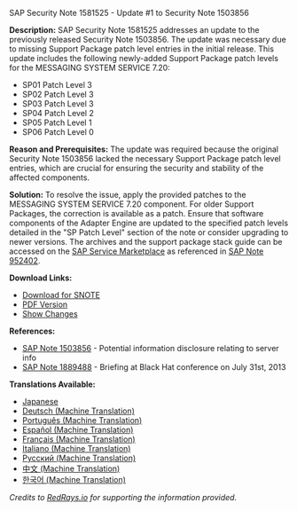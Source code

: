 SAP Security Note 1581525 - Update #1 to Security Note 1503856

**Description:**
SAP Security Note 1581525 addresses an update to the previously released Security Note 1503856. The update was necessary due to missing Support Package patch level entries in the initial release. This update includes the following newly-added Support Package patch levels for the MESSAGING SYSTEM SERVICE 7.20:

- SP01 Patch Level 3
- SP02 Patch Level 3
- SP03 Patch Level 3
- SP04 Patch Level 2
- SP05 Patch Level 1
- SP06 Patch Level 0

**Reason and Prerequisites:**
The update was required because the original Security Note 1503856 lacked the necessary Support Package patch level entries, which are crucial for ensuring the security and stability of the affected components.

**Solution:**
To resolve the issue, apply the provided patches to the MESSAGING SYSTEM SERVICE 7.20 component. For older Support Packages, the correction is available as a patch. Ensure that software components of the Adapter Engine are updated to the specified patch levels detailed in the "SP Patch Level" section of the note or consider upgrading to newer versions. The archives and the support package stack guide can be accessed on the [SAP Service Marketplace](https://me.sap.com/sap/support/swdc/notes) as referenced in [SAP Note 952402](https://me.sap.com/sap/support/swdc/notes?cvnr=01200615320200013077).

**Download Links:**
- [Download for SNOTE](https://notesdownloads.sap.com/note/0040000017230182017)
- [PDF Version](https://userapps.support.sap.com/sap/support/sfm/notes/print/0001581525?language=en-US&token=261D752FC2BBC74D586D180786BC2DB3)
- [Show Changes](https://me.sap.com/notesLatestChanges/0001581525/E/diff)

**References:**
- [SAP Note 1503856](https://me.sap.com/notes/0001503856) - Potential information disclosure relating to server info
- [SAP Note 1889488](https://me.sap.com/notes/1889488) - Briefing at Black Hat conference on July 31st, 2013

**Translations Available:**
- [Japanese](https://me.sap.com/notes/0001581525/J)
- [Deutsch (Machine Translation)](https://me.sap.com/notes/0001581525/D)
- [Português (Machine Translation)](https://me.sap.com/notes/0001581525/P)
- [Español (Machine Translation)](https://me.sap.com/notes/0001581525/S)
- [Français (Machine Translation)](https://me.sap.com/notes/0001581525/F)
- [Italiano (Machine Translation)](https://me.sap.com/notes/0001581525/I)
- [Русский (Machine Translation)](https://me.sap.com/notes/0001581525/R)
- [中文 (Machine Translation)](https://me.sap.com/notes/0001581525/1)
- [한국어 (Machine Translation)](https://me.sap.com/notes/0001581525/3)

*Credits to [RedRays.io](https://redrays.io) for supporting the information provided.*